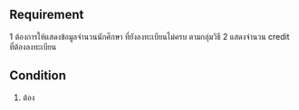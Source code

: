 ## Requirement
1 ต้องการให้แสดงข้อมูลจำนวนนักศึกษา ที่ยังลงทะเบียนไม่ครบ ตามกลุ่มวิธี
2 แสดงจำนวน credit ที่ต้องลงทะเบียน

## Condition
1. ต้อง